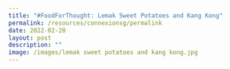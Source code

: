 ```yaml
---
title: "#FoodForThought: Lemak Sweet Potatoes and Kang Kong"
permalink: /resources/connexionsg/permalink
date: 2022-02-20
layout: post
description: ""
image: /images/lemak sweet potatoes and kang kong.jpg
---
```

